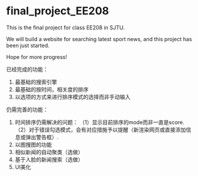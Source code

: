 # final_project_EE208
This is the final project for class EE208 in SJTU.

We will build a website for searching latest sport news, and this project has been just started.

Hope for more progress!

已经完成的功能：
1. 最基础的搜索引擎
2. 最基础的按时间，相关度的排序
3. 以选项的方式来进行排序模式的选择而非手动输入

仍需完善的功能：
1. 时间排序仍需解决的问题：
    （1）显示目前排序的mode而非一直是score.
    （2）对于错误勾选模式，会有对应措施予以提醒（新渲染网页或直接添加信息或弹出警告框）.
2. 以图搜图的功能
3. 相似新闻的自动聚类（选做）
4. 基于人脸的新闻搜索（选做）
5. UI美化
